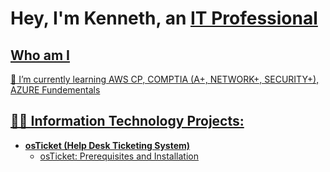 <h1> Hey, I'm Kenneth, an <a href="https://www.linkedin.com/in/kenneth-stewart-479ba6182/"> IT Professional </h1>
  
  <h2>  Who am I </h2>
  
🌱 I’m currently learning AWS CP, COMPTIA (A+, NETWORK+, SECURITY+), AZURE Fundementals
  
  <h2>👨‍💻 Information Technology Projects:</h2>

- <b>osTicket (Help Desk Ticketing System)</b>
  - [osTicket: Prerequisites and Installation](https://github.com/SenseiK954/osticketing-prereqs)
